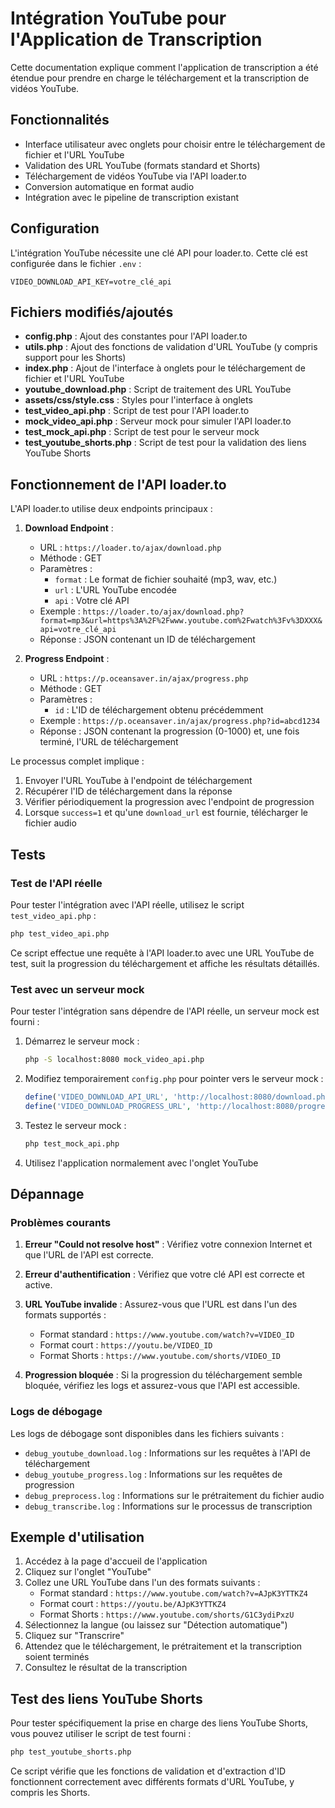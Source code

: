 # Intégration YouTube pour l'Application de Transcription

Cette documentation explique comment l'application de transcription a été étendue pour prendre en charge le téléchargement et la transcription de vidéos YouTube.

## Fonctionnalités

- Interface utilisateur avec onglets pour choisir entre le téléchargement de fichier et l'URL YouTube
- Validation des URL YouTube (formats standard et Shorts)
- Téléchargement de vidéos YouTube via l'API loader.to
- Conversion automatique en format audio
- Intégration avec le pipeline de transcription existant

## Configuration

L'intégration YouTube nécessite une clé API pour loader.to. Cette clé est configurée dans le fichier `.env` :

```
VIDEO_DOWNLOAD_API_KEY=votre_clé_api
```

## Fichiers modifiés/ajoutés

- **config.php** : Ajout des constantes pour l'API loader.to
- **utils.php** : Ajout des fonctions de validation d'URL YouTube (y compris support pour les Shorts)
- **index.php** : Ajout de l'interface à onglets pour le téléchargement de fichier et l'URL YouTube
- **youtube_download.php** : Script de traitement des URL YouTube
- **assets/css/style.css** : Styles pour l'interface à onglets
- **test_video_api.php** : Script de test pour l'API loader.to
- **mock_video_api.php** : Serveur mock pour simuler l'API loader.to
- **test_mock_api.php** : Script de test pour le serveur mock
- **test_youtube_shorts.php** : Script de test pour la validation des liens YouTube Shorts

## Fonctionnement de l'API loader.to

L'API loader.to utilise deux endpoints principaux :

1. **Download Endpoint** :

   - URL : `https://loader.to/ajax/download.php`
   - Méthode : GET
   - Paramètres :
     - `format` : Le format de fichier souhaité (mp3, wav, etc.)
     - `url` : L'URL YouTube encodée
     - `api` : Votre clé API
   - Exemple : `https://loader.to/ajax/download.php?format=mp3&url=https%3A%2F%2Fwww.youtube.com%2Fwatch%3Fv%3DXXX&api=votre_clé_api`
   - Réponse : JSON contenant un ID de téléchargement

2. **Progress Endpoint** :
   - URL : `https://p.oceansaver.in/ajax/progress.php`
   - Méthode : GET
   - Paramètres :
     - `id` : L'ID de téléchargement obtenu précédemment
   - Exemple : `https://p.oceansaver.in/ajax/progress.php?id=abcd1234`
   - Réponse : JSON contenant la progression (0-1000) et, une fois terminé, l'URL de téléchargement

Le processus complet implique :

1. Envoyer l'URL YouTube à l'endpoint de téléchargement
2. Récupérer l'ID de téléchargement dans la réponse
3. Vérifier périodiquement la progression avec l'endpoint de progression
4. Lorsque `success=1` et qu'une `download_url` est fournie, télécharger le fichier audio

## Tests

### Test de l'API réelle

Pour tester l'intégration avec l'API réelle, utilisez le script `test_video_api.php` :

```bash
php test_video_api.php
```

Ce script effectue une requête à l'API loader.to avec une URL YouTube de test, suit la progression du téléchargement et affiche les résultats détaillés.

### Test avec un serveur mock

Pour tester l'intégration sans dépendre de l'API réelle, un serveur mock est fourni :

1. Démarrez le serveur mock :

   ```bash
   php -S localhost:8080 mock_video_api.php
   ```

2. Modifiez temporairement `config.php` pour pointer vers le serveur mock :

   ```php
   define('VIDEO_DOWNLOAD_API_URL', 'http://localhost:8080/download.php');
   define('VIDEO_DOWNLOAD_PROGRESS_URL', 'http://localhost:8080/progress.php');
   ```

3. Testez le serveur mock :

   ```bash
   php test_mock_api.php
   ```

4. Utilisez l'application normalement avec l'onglet YouTube

## Dépannage

### Problèmes courants

1. **Erreur "Could not resolve host"** : Vérifiez votre connexion Internet et que l'URL de l'API est correcte.

2. **Erreur d'authentification** : Vérifiez que votre clé API est correcte et active.

3. **URL YouTube invalide** : Assurez-vous que l'URL est dans l'un des formats supportés :

   - Format standard : `https://www.youtube.com/watch?v=VIDEO_ID`
   - Format court : `https://youtu.be/VIDEO_ID`
   - Format Shorts : `https://www.youtube.com/shorts/VIDEO_ID`

4. **Progression bloquée** : Si la progression du téléchargement semble bloquée, vérifiez les logs et assurez-vous que l'API est accessible.

### Logs de débogage

Les logs de débogage sont disponibles dans les fichiers suivants :

- `debug_youtube_download.log` : Informations sur les requêtes à l'API de téléchargement
- `debug_youtube_progress.log` : Informations sur les requêtes de progression
- `debug_preprocess.log` : Informations sur le prétraitement du fichier audio
- `debug_transcribe.log` : Informations sur le processus de transcription

## Exemple d'utilisation

1. Accédez à la page d'accueil de l'application
2. Cliquez sur l'onglet "YouTube"
3. Collez une URL YouTube dans l'un des formats suivants :
   - Format standard : `https://www.youtube.com/watch?v=AJpK3YTTKZ4`
   - Format court : `https://youtu.be/AJpK3YTTKZ4`
   - Format Shorts : `https://www.youtube.com/shorts/G1C3ydiPxzU`
4. Sélectionnez la langue (ou laissez sur "Détection automatique")
5. Cliquez sur "Transcrire"
6. Attendez que le téléchargement, le prétraitement et la transcription soient terminés
7. Consultez le résultat de la transcription

## Test des liens YouTube Shorts

Pour tester spécifiquement la prise en charge des liens YouTube Shorts, vous pouvez utiliser le script de test fourni :

```bash
php test_youtube_shorts.php
```

Ce script vérifie que les fonctions de validation et d'extraction d'ID fonctionnent correctement avec différents formats d'URL YouTube, y compris les Shorts.
